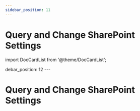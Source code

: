 ```yaml
---
sidebar_position: 11
---
```


# Query and Change SharePoint Settings

import DocCardList from '@theme/DocCardList';

<DocCardList />
debar_position: 12
---

# Query and Change SharePoint Settings

